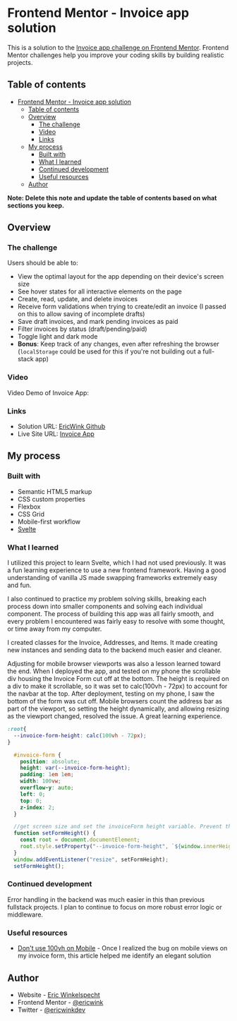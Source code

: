 # Frontend Mentor - Invoice app solution

This is a solution to the [Invoice app challenge on Frontend Mentor](https://www.frontendmentor.io/challenges/invoice-app-i7KaLTQjl). Frontend Mentor challenges help you improve your coding skills by building realistic projects. 

## Table of contents

- [Frontend Mentor - Invoice app solution](#frontend-mentor---invoice-app-solution)
  - [Table of contents](#table-of-contents)
  - [Overview](#overview)
    - [The challenge](#the-challenge)
    - [Video](#video)
    - [Links](#links)
  - [My process](#my-process)
    - [Built with](#built-with)
    - [What I learned](#what-i-learned)
    - [Continued development](#continued-development)
    - [Useful resources](#useful-resources)
  - [Author](#author)

**Note: Delete this note and update the table of contents based on what sections you keep.**

## Overview

### The challenge

Users should be able to:

- View the optimal layout for the app depending on their device's screen size
- See hover states for all interactive elements on the page
- Create, read, update, and delete invoices
- Receive form validations when trying to create/edit an invoice (I passed on this to allow saving of incomplete drafts)
- Save draft invoices, and mark pending invoices as paid
- Filter invoices by status (draft/pending/paid)
- Toggle light and dark mode
- **Bonus**: Keep track of any changes, even after refreshing the browser (`localStorage` could be used for this if you're not building out a full-stack app)

### Video

Video Demo of Invoice App:


### Links

- Solution URL: [EricWink Github](https://github.com/ericwink/fem-invoice-app)
- Live Site URL: [Invoice App](https://fem-invoice-app.netlify.com/)

## My process

### Built with

- Semantic HTML5 markup
- CSS custom properties
- Flexbox
- CSS Grid
- Mobile-first workflow
- [Svelte](https://svelte.dev/)

### What I learned

I utilized this project to learn Svelte, which I had not used previously. It was a fun learning experience to use a new frontend framework. Having a good understanding of vanilla JS made swapping frameworks extremely easy and fun.

I also continued to practice my problem solving skills, breaking each process down into smaller components and solving each individual component. The process of building this app was all fairly smooth, and every problem I encountered was fairly easy to resolve with some thought, or time away from my computer.

I created classes for the Invoice, Addresses, and Items. It made creating new instances and sending data to the backend much easier and cleaner.

Adjusting for mobile browser viewports was also a lesson learned toward the end. When I deployed the app, and tested on my phone the scrollable div housing the Invoice Form cut off at the bottom. The height is required on a div to make it scrollable, so it was set to calc(100vh - 72px) to account for the navbar at the top. After deployment, testing on my phone, I saw the bottom of the form was cut off. Mobile browsers count the address bar as part of the viewport, so setting the height dynamically, and allowing resizing as the viewport changed, resolved the issue. A great learning experience.

```css
:root{
  --invoice-form-height: calc(100vh - 72px);
}

  #invoice-form {
    position: absolute;
    height: var(--invoice-form-height);
    padding: 1em 1em;
    width: 100vw;
    overflow-y: auto;
    left: 0;
    top: 0;
    z-index: 2;
  }
```
```js
  //get screen size and set the invoiceForm height variable. Prevent the form being cut off on mobile devices due to address bars.
  function setFormHeight() {
    const root = document.documentElement;
    root.style.setProperty("--invoice-form-height", `${window.innerHeight - 72}px`);
  }
  window.addEventListener("resize", setFormHeight);
  setFormHeight();
```
### Continued development

Error handling in the backend was much easier in this than previous fullstack projects. I plan to continue to focus on more robust error logic or middleware.

### Useful resources

- [Don't use 100vh on Mobile](https://dev.to/nirazanbasnet/dont-use-100vh-for-mobile-responsive-3o97) - Once I realized the bug on mobile views on my invoice form, this article helped me identify an elegant solution

## Author

- Website - [Eric Winkelspecht](https://www.ericwink.dev/)
- Frontend Mentor - [@ericwink](https://www.frontendmentor.io/profile/ericwink)
- Twitter - [@ericwinkdev](https://twitter.com/ericwinkdev)